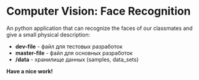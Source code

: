 # Computer Vision: Face Recognition
An python application that can recognize the faces of our classmates and give a small physical description:
  - **dev-file** - файл для тестовых разработок
  - **master-file** - файл для основных разработок
  - **/data** - хранилище данных (samples, data_sets)

**Have a nice work!**
